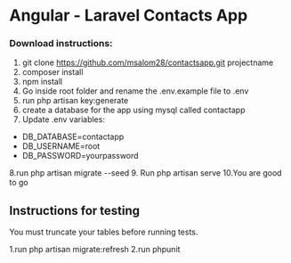 # Angular - Laravel Contacts App

### Download instructions:

1. git clone https://github.com/msalom28/contactsapp.git projectname
2. composer install
3. npm install
4. Go inside root folder and rename the .env.example file to .env 
5. run php artisan key:generate
6. create a database for the app using mysql called contactapp
7. Update .env variables:

* DB_DATABASE=contactapp		
* DB_USERNAME=root
* DB_PASSWORD=yourpassword

8.run php artisan migrate --seed
9. Run php artisan serve
10.You are good to go

## Instructions for testing

You must truncate your tables before running tests. 

1.run php artisan migrate:refresh
2.run phpunit
